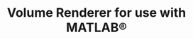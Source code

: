 ---
title: "Volume Renderer for use with MATLAB®"
summary: "GPU accelerated volume renderer for use with MATLAB®"
authors: [admin]
tags: [volume renderer, software, 3D image analysis]
categories: [Software]

# Optional external URL for project (replaces project detail page).
external_link: https://github.com/raphiniert-com/homepage

image:
  caption: GitHub project page
  focal_point: Smart
---